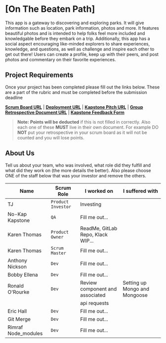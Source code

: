 # [On The Beaten Path]

This app is a gateway to discovering and exploring parks. It will give information such as location, park information,
photos and more. It features beautiful photos and is intended to help folks feel more included and knowledgable before
they embark on a trip. Additionally, this app has a social aspect encouraging like-minded explorers to share
experiences, knowledge, and questions, as well as challenge and inspire each other to get out there! Users can create a
profile, keep up with their peers, and post photos and commentary on their favorite experiences.

## Project Requirements

Once your project has been completed please fill out the links below. These are a part of the rubric and must be
completed before the submission deadline

**[Scrum Board URL](https://trello.com/)** | **[Deployment URL](https://onthebeatenpath.vercel.app/)** |
**[Kapstone Pitch URL](https://docs.google.com/document/d/1QZwwPDaHK0Y8LXQ6RvwL7ziLWrV4fl-McGDpW4m-Pdc/edit?usp=sharing)**
|
**[Group Retrospective Document URL](https://docs.google.com/document/d/17XMTDBaj5EYSocuL7D7evJLW6oQFu5kH55IvodcagJw/edit)**
|
**[Kapstone Feedback Form](https://docs.google.com/forms/d/e/1FAIpQLSeGbm0WcPzlEXHYkWDHcKmXr0fY3cF9sA1zGiP16sjd-0Jg5A/viewform)**

> **Note:** **Points will be deducted** if this is not filled in correctly. Also each one of these **MUST** live in
> their own document. For example DO **NOT** put your retrospective in your scrum board as it will not be counted and
> you will lose points.

## About Us

Tell us about your team, who was involved, what role did they fulfill and what did they work on (the more details the
better). Also please choose ONE of the staff below that was your investor and remove the others.

| Name                | Scrum Role         | I worked on                       | I suffered with               |
| ------------------- | ------------------ | --------------------------------- | ----------------------------- |
| TJ                  | `Product Investor` | Investing                         |
| No-Kap Kapstone     | `QA`               | Fill me out...                    |
| Karen Thomas        | `Product Owner`    | ReadMe, GitLab Repo, Klack WIP... |
| Karen Thomas        | `Scrum Master`     | Fill me out...                    |
| Anthony Nickson     | `Dev`              | Fill me out...                    |
| Bobby Ellena        | `Dev`              | Fill me out...                    |
| Ronald O'Rourke     | `Dev`              | Review component and associated   | Setting up Mongo and Mongoose |
|                     |                    | api requests                      |
| Eric Hall           | `Dev`              | Fill me out...                    |
| Git Merge           | `Dev`              | Fill me out...                    |
| Rimraf Node_modules | `Dev`              | Fill me out...                    |
